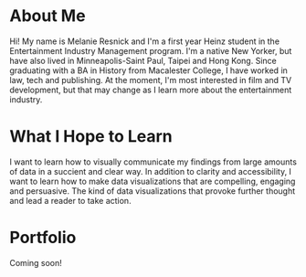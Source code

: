 # About Me

Hi! My name is Melanie Resnick and I'm a first year Heinz student in the Entertainment Industry Management program. I'm a native New Yorker, but have also lived in Minneapolis-Saint Paul, Taipei and Hong Kong. Since graduating with a BA in History from Macalester College, I have worked in law, tech and publishing. At the moment, I'm most interested in film and TV development, but that may change as I learn more about the entertainment industry.  

# What I Hope to Learn

I want to learn how to visually communicate my findings from large amounts of data in a succient and clear way. In addition to clarity and accessibility, I want to learn how to make data visualizations that are compelling, engaging and persuasive. The kind of data visualizations that provoke further thought and lead a reader to take action. 

# Portfolio

Coming soon!
